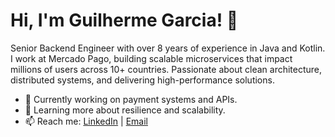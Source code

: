# Hi, I'm Guilherme Garcia! 👋  
Senior Backend Engineer with over 8 years of experience in Java and Kotlin. I work at Mercado Pago, building scalable microservices that impact millions of users across 10+ countries. Passionate about clean architecture, distributed systems, and delivering high-performance solutions.  

- 🔭 Currently working on payment systems and APIs.  
- 🌱 Learning more about resilience and scalability.
- 📫 Reach me: [LinkedIn](https://linkedin.com/in/garciasantosg) | [Email](mailto:guilhermegarciadev@gmail.com)  
